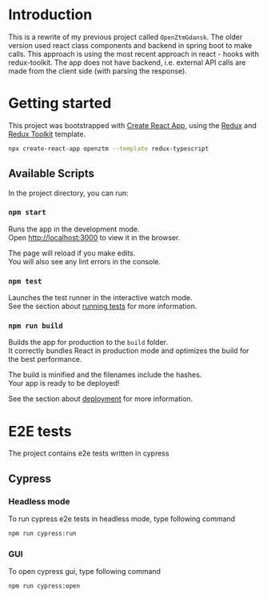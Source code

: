 # Introduction
This is a rewrite of my previous project called `OpenZtmGdansk`. The older version used react class components and backend in spring boot to make calls. This approach is using the most recent approach in react - hooks with redux-toolkit. The app does not have backend, i.e. external API calls are made from the client side (with parsing the response).

# Getting started
This project was bootstrapped with [Create React App](https://github.com/facebook/create-react-app), using the [Redux](https://redux.js.org/) and [Redux Toolkit](https://redux-toolkit.js.org/) template.
```bash
npx create-react-app openztm --template redux-typescript
```
## Available Scripts

In the project directory, you can run:

### `npm start`
Runs the app in the development mode.<br />
Open [http://localhost:3000](http://localhost:3000) to view it in the browser.

The page will reload if you make edits.<br />
You will also see any lint errors in the console.
### `npm test`
Launches the test runner in the interactive watch mode.<br />
See the section about [running tests](https://facebook.github.io/create-react-app/docs/running-tests) for more information.
### `npm run build`
Builds the app for production to the `build` folder.<br />
It correctly bundles React in production mode and optimizes the build for the best performance.

The build is minified and the filenames include the hashes.<br />
Your app is ready to be deployed!

See the section about [deployment](https://facebook.github.io/create-react-app/docs/deployment) for more information.

# E2E tests
The project contains e2e tests written in cypress

## Cypress

### Headless mode
To run cypress e2e tests in headless mode, type following command
```bash
npm run cypress:run
```
### GUI
To open cypress gui, type following command
```bash
npm run cypress:open
```
